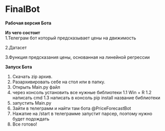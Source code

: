 # FinalBot

**Рабочая версия Бота**

**Из чего состоит**   
   1.Телеграм бот который предсказывает цены на движимость

   2.Датасет

   3.Функция предсказания цены, основанная на линейной регрессии


**Запуск Бота**

1. Скачать zip архив.
2. Разархивировать себе на стол или в папку.
3. Открыть Main.py файл
4. через консоль установить все нужные библиотеки
   1.1 Win + R
   1.2 написать cmd
   1.3 написать в консоль pip install название библиотеки
5. запустить Main.py
6. Зайти в телеграмм и найти там бота @PriceForecastBot
7. Нажатие на /start в телеграмме запустит парсер, поэтому нужно будет подождать
8. Все готово!
